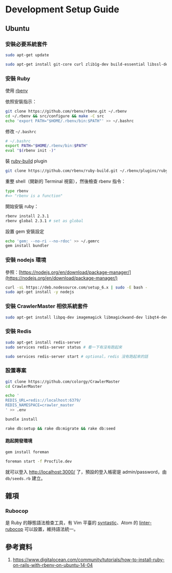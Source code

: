 # Development Setup Guide

## Ubuntu

### 安裝必要系統套件

```bash
sudo apt-get update

sudo apt-get install git-core curl zlib1g-dev build-essential libssl-dev libreadline-dev libyaml-dev libsqlite3-dev sqlite3 libxml2-dev libxslt1-dev libcurl4-openssl-dev python-software-properties libffi-dev
```

### 安裝 Ruby

使用 [rbenv](https://github.com/rbenv/rbenv)

依照安裝指示：

```bash
git clone https://github.com/rbenv/rbenv.git ~/.rbenv
cd ~/.rbenv && src/configure && make -C src
echo 'export PATH="$HOME/.rbenv/bin:$PATH"' >> ~/.bashrc
```

修改 `~/.bashrc`

```bash
# ~/.bashrc
export PATH="$HOME/.rbenv/bin:$PATH"
eval "$(rbenv init -)"
```

裝 [ruby-build](https://github.com/rbenv/ruby-build#readme) plugin

```bash
git clone https://github.com/rbenv/ruby-build.git ~/.rbenv/plugins/ruby-build
```

重整 shell（開新的 Terminal 視窗），然後檢查 rbenv 指令：

```bash
type rbenv
#=> "rbenv is a function"
```

開始安裝 ruby：

```bash
rbenv install 2.3.1
rbenv global 2.3.1 # set as global
```

設置 gem 安裝設定

```bash
echo 'gem: --no-ri --no-rdoc' >> ~/.gemrc
gem install bundler
```

### 安裝 nodejs 環境

參照：[https://nodejs.org/en/download/package-manager/](https://nodejs.org/en/download/package-manager/)

```bash
curl -sL https://deb.nodesource.com/setup_6.x | sudo -E bash -
sudo apt-get install -y nodejs
```

### 安裝 CrawlerMaster 相依系統套件

```bash
sudo apt-get install libpq-dev imagemagick libmagickwand-dev libqt4-dev libqtwebkit-dev
```

### 安裝 Redis

```bash
sudo apt-get install redis-server
sudo services redis-server status # 看一下有沒有跑起來

sudo services redis-server start # optional，redis 沒有跑起來的話
```

### 設置專案

```bash
git clone https://github.com/colorgy/CrawlerMaster
cd CrawlerMaster

echo '
REDIS_URL=redis://localhost:6379/
REDIS_NAMESPACE=crawler_master
' >> .env

bundle install

rake db:setup && rake db:migrate && rake db:seed
```

#### 跑起開發環境

```bash
gem install foreman

foreman start -f Procfile.dev
```

就可以登入 [http://localhost:3000/](http://localhost:3000/) 了，預設的登入帳密是 admin/password，由 `db/seeds.rb` 建立。

## 雜項

### Rubocop

是 Ruby 的靜態語法檢查工具，有 Vim 平臺的 [syntastic](https://github.com/scrooloose/syntastic)、Atom 的 [linter-rubocop](https://atom.io/packages/linter-rubocop) 可以設置，維持語法統一。

## 參考資料

1. https://www.digitalocean.com/community/tutorials/how-to-install-ruby-on-rails-with-rbenv-on-ubuntu-14-04
